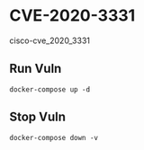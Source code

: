 # CVE-2020-3331

cisco-cve_2020_3331

## Run Vuln

```
docker-compose up -d
```

## Stop Vuln

```
docker-compose down -v
```

